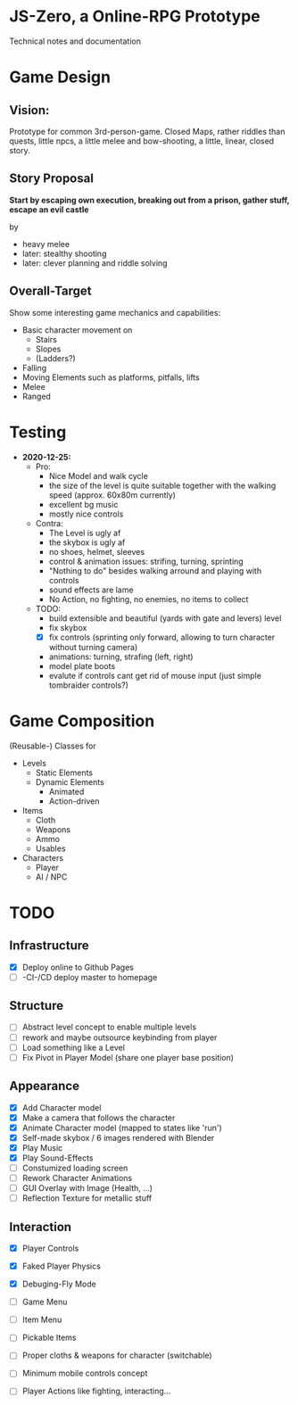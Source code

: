 # JS-Zero, a Online-RPG Prototype
Technical notes and documentation


# Game Design


## Vision: 
Prototype for common 3rd-person-game. Closed Maps, rather riddles than quests, little npcs, a little melee and bow-shooting, a little, linear, closed story.

## Story Proposal

**Start by escaping own execution, breaking out from a prison, gather stuff, escape an evil castle**

by 
* heavy melee
* later: stealthy shooting
* later: clever planning and riddle solving



## Overall-Target

Show some interesting game mechanics and capabilities: 
* Basic character movement on
    * Stairs
    * Slopes
    * (Ladders?)
* Falling
* Moving Elements such as platforms, pitfalls, lifts
* Melee
* Ranged 




# Testing

* **2020-12-25:** 
    * Pro:
        * Nice Model and walk cycle
        * the size of the level is quite suitable together with the walking speed (approx. 60x80m currently)
        * excellent bg music
        * mostly nice controls
    * Contra:
        * The Level is ugly af
        * the skybox is ugly af
        * no shoes, helmet, sleeves
        * control & animation issues: strifing, turning, sprinting
        * "Nothing to do" besides walking arround and playing with controls
        * sound effects are lame
        * No Action, no fighting, no enemies, no items to collect
    * TODO:
        * build extensible and beautiful (yards with gate and levers) level
        * fix skybox
        * [x] fix controls (sprinting only forward, allowing to turn character without turning camera)
        * animations: turning, strafing (left, right)
        * model plate boots
        * evalute if controls cant get rid of mouse input (just simple tombraider controls?)


# Game Composition

(Reusable-) Classes for
* Levels
    * Static Elements
    * Dynamic Elements
        * Animated
        * Action-driven
* Items
    * Cloth
    * Weapons
    * Ammo
    * Usables
* Characters
    * Player
    * AI / NPC




# TODO

## Infrastructure 
- [X] Deploy online to Github Pages
- [ ] -CI-/CD deploy master to homepage 

## Structure
- [ ] Abstract level concept to enable multiple levels
- [ ] rework and maybe outsource keybinding from player
- [ ] Load something like a Level
- [ ] Fix Pivot in Player Model (share one player base position)

## Appearance
- [X] Add Character model
- [x] Make a camera that follows the character
- [X] Animate Character model (mapped to states like 'run')
- [X] Self-made skybox / 6 images rendered with Blender
- [x] Play Music
- [x] Play Sound-Effects
- [ ] Constumized loading screen
- [ ] Rework Character Animations
- [ ] GUI Overlay with Image (Health, ...)
- [ ] Reflection Texture for metallic stuff

## Interaction
- [x] Player Controls 
- [x] Faked Player Physics
- [x] Debuging-Fly Mode
- [ ] Game Menu
- [ ] Item Menu
- [ ] Pickable Items 
- [ ] Proper cloths & weapons for character (switchable)
- [ ] Minimum mobile controls concept
- [ ] Player Actions like fighting, interacting...

